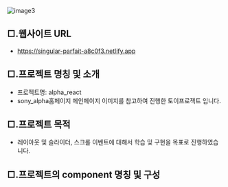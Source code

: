 
![image3](https://user-images.githubusercontent.com/104630719/166418344-0e6403d3-dcd7-4052-8794-ee14d4297197.png)
## □.웹사이트 URL
- <a href="https://singular-parfait-a8c0f3.netlify.app" >https://singular-parfait-a8c0f3.netlify.app</a>
## □.프로젝트 명칭 및 소개
- 프로젝트명: alpha_react
- sony_alpha홈페이지 메인페이지 이미지를 참고하여 진행한 토이프로젝트 입니다. 

## □.프로젝트 목적
- 레이아웃 및 슬라이더,  스크롤 이벤트에 대해서 학습 및 구현을 목표로 진행하였습니다.

## □.프로젝트의 component 명칭 및 구성

